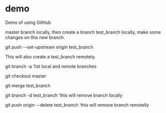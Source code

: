 # demo
Demo of using GitHub

master branch locally, then create a branch test_branch locally, make some changes on this new branch.

  git push --set-upstream origin test_branch
  
This will also create a test_branch remotely.

  git branch -a                           'list local and remote branches
  
  git checkout master
  
  git merge test_branch
  
  git  branch -d test_branch              'this will remove branch locally
  
  git push origin --delete test_branch    'this will remove branch remotelly


